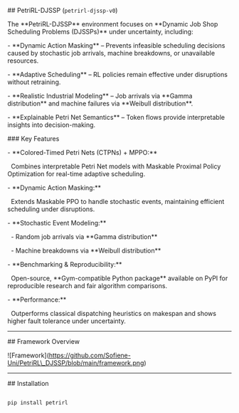 \## PetriRL-DJSSP (`petrirl-djssp-v0`)  



The \*\*PetriRL-DJSSP\*\* environment focuses on \*\*Dynamic Job Shop Scheduling Problems (DJSSPs)\*\* under uncertainty, including:  



\- \*\*Dynamic Action Masking\*\* – Prevents infeasible scheduling decisions caused by stochastic job arrivals, machine breakdowns, or unavailable resources.  

\- \*\*Adaptive Scheduling\*\* – RL policies remain effective under disruptions without retraining.  

\- \*\*Realistic Industrial Modeling\*\* – Job arrivals via \*\*Gamma distribution\*\* and machine failures via \*\*Weibull distribution\*\*.  

\- \*\*Explainable Petri Net Semantics\*\* – Token flows provide interpretable insights into decision-making.  



\### Key Features  



\- \*\*Colored-Timed Petri Nets (CTPNs) + MPPO:\*\*  

&nbsp; Combines interpretable Petri Net models with Maskable Proximal Policy Optimization for real-time adaptive scheduling.  



\- \*\*Dynamic Action Masking:\*\*  

&nbsp; Extends Maskable PPO to handle stochastic events, maintaining efficient scheduling under disruptions.  



\- \*\*Stochastic Event Modeling:\*\*  

&nbsp; - Random job arrivals via \*\*Gamma distribution\*\*  

&nbsp; - Machine breakdowns via \*\*Weibull distribution\*\*  



\- \*\*Benchmarking \& Reproducibility:\*\*  

&nbsp; Open-source, \*\*Gym-compatible Python package\*\* available on PyPI for reproducible research and fair algorithm comparisons.  



\- \*\*Performance:\*\*  

&nbsp; Outperforms classical dispatching heuristics on makespan and shows higher fault tolerance under uncertainty.  



---



\## Framework Overview  



!\[Framework](https://github.com/Sofiene-Uni/PetriRL\_DJSSP/blob/main/framework.png)  



---



\## Installation  



```bash

pip install petrirl



